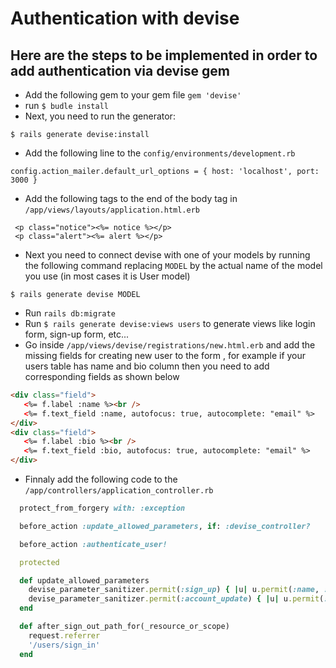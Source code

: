 # Authentication with devise

## Here are the steps to be implemented in order to add authentication via devise gem
- Add the following gem to your gem file
``` gem 'devise' ```
-  run ``` $ budle install ```
- Next, you need to run the generator:
```
$ rails generate devise:install
```
- Add the following line to the ``` config/environments/development.rb ```
```
config.action_mailer.default_url_options = { host: 'localhost', port: 3000 }
```
- Add the following tags to the end of the body tag in ```/app/views/layouts/application.html.erb```
```
 <p class="notice"><%= notice %></p>
 <p class="alert"><%= alert %></p>
```
- Next you need to connect devise with one of your models by running the following command replacing ```MODEL``` by the actual
name of the model you use (in most cases it is User model)
```
$ rails generate devise MODEL
````
- Run ``` rails db:migrate ```
- Run ``` $ rails generate devise:views users ``` to generate views like login form, sign-up form, etc...
- Go inside ```/app/views/devise/registrations/new.html.erb``` and add the missing fields for creating new user to the form
, for example if your users table has name and bio column then you need to add corresponding fields as shown below
 ```html
 <div class="field">
    <%= f.label :name %><br />
    <%= f.text_field :name, autofocus: true, autocomplete: "email" %>
 </div>
 <div class="field">
    <%= f.label :bio %><br />
    <%= f.text_field :bio, autofocus: true, autocomplete: "email" %>
 </div>
```
- Finnaly add the following code to the ```/app/controllers/application_controller.rb```
```ruby
  protect_from_forgery with: :exception

  before_action :update_allowed_parameters, if: :devise_controller?

  before_action :authenticate_user!

  protected

  def update_allowed_parameters
    devise_parameter_sanitizer.permit(:sign_up) { |u| u.permit(:name, :email, :password) }
    devise_parameter_sanitizer.permit(:account_update) { |u| u.permit(:name, :email, :password, :current_password) }
  end

  def after_sign_out_path_for(_resource_or_scope)
    request.referrer
    '/users/sign_in'
  end
```
